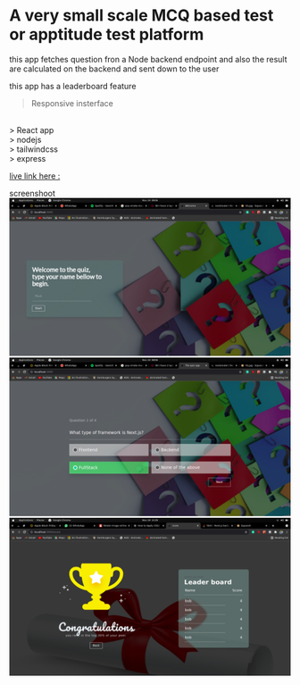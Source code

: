 # A very small scale MCQ based test or apptitude test  platform 

this app fetches question fron a Node backend endpoint and also the result are calculated on the backend and sent down to the user

this app has a leaderboard feature

> Responsive insterface
<br/>
> React app 
<br/>
> nodejs
<br/>
> tailwindcss
<br/>
> express

[live link here :](https://fancbt.netlify.app/)

screenshoot
![home](https://github.com/bobbycrooz/quiz/blob/main/src/asset/ss1.png)
![questions](https://github.com/bobbycrooz/quiz/blob/main/src/asset/ss2.png)
![score](https://github.com/bobbycrooz/quiz/blob/main/src/asset/ss3.png)

